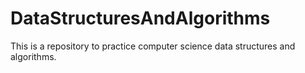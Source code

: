 # DataStructuresAndAlgorithms
This is a repository to practice computer science data structures and algorithms. 
